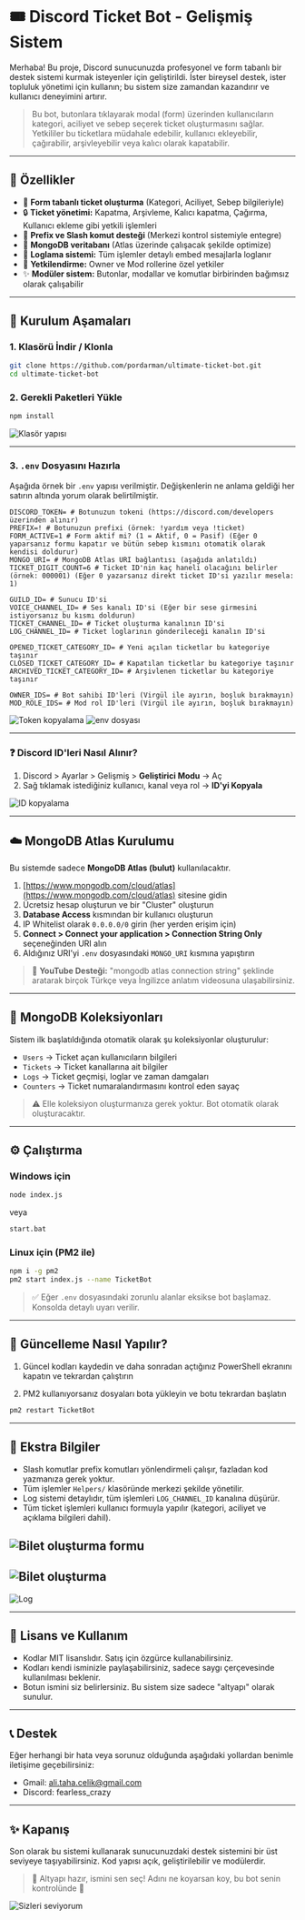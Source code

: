 # 🎟️ Discord Ticket Bot - Gelişmiş Sistem

Merhaba! Bu proje, Discord sunucunuzda profesyonel ve form tabanlı bir destek sistemi kurmak isteyenler için geliştirildi. İster bireysel destek, ister topluluk yönetimi için kullanın; bu sistem size zamandan kazandırır ve kullanıcı deneyimini artırır.

> Bu bot, butonlara tıklayarak modal (form) üzerinden kullanıcıların kategori, aciliyet ve sebep seçerek ticket oluşturmasını sağlar. Yetkililer bu ticketlara müdahale edebilir, kullanıcı ekleyebilir, çağırabilir, arşivleyebilir veya kalıcı olarak kapatabilir.

---

## 🚀 Özellikler

- 🎫 **Form tabanlı ticket oluşturma** (Kategori, Aciliyet, Sebep bilgileriyle)
- 🔒 **Ticket yönetimi:** Kapatma, Arşivleme, Kalıcı kapatma, Çağırma, Kullanıcı ekleme gibi yetkili işlemleri
- 🧠 **Prefix ve Slash komut desteği** (Merkezi kontrol sistemiyle entegre)
- 💾 **MongoDB veritabanı** (Atlas üzerinde çalışacak şekilde optimize)
- 🧾 **Loglama sistemi:** Tüm işlemler detaylı embed mesajlarla loglanır
- 👥 **Yetkilendirme:** Owner ve Mod rollerine özel yetkiler
- ✨ **Modüler sistem:** Butonlar, modallar ve komutlar birbirinden bağımsız olarak çalışabilir

---

## 📂 Kurulum Aşamaları

### 1. Klasörü İndir / Klonla

```bash
git clone https://github.com/pordarman/ultimate-ticket-bot.git
cd ultimate-ticket-bot
```

### 2. Gerekli Paketleri Yükle

```bash
npm install
```

![Klasör yapısı](assests/klasor_yapisi.png)

---

### 3. `.env` Dosyasını Hazırla

Aşağıda örnek bir `.env` yapısı verilmiştir. Değişkenlerin ne anlama geldiği her satırın altında yorum olarak belirtilmiştir.

```env
DISCORD_TOKEN= # Botunuzun tokeni (https://discord.com/developers üzerinden alınır)
PREFIX=! # Botunuzun prefixi (örnek: !yardım veya !ticket)
FORM_ACTIVE=1 # Form aktif mi? (1 = Aktif, 0 = Pasif) (Eğer 0 yaparsanız formu kapatır ve bütün sebep kısmını otomatik olarak kendisi doldurur)
MONGO_URI= # MongoDB Atlas URI bağlantısı (aşağıda anlatıldı)
TICKET_DIGIT_COUNT=6 # Ticket ID'nin kaç haneli olacağını belirler (örnek: 000001) (Eğer 0 yazarsanız direkt ticket ID'si yazılır mesela: 1)

GUILD_ID= # Sunucu ID'si
VOICE_CHANNEL_ID= # Ses kanalı ID'si (Eğer bir sese girmesini istiyorsanız bu kısmı doldurun)
TICKET_CHANNEL_ID= # Ticket oluşturma kanalının ID'si
LOG_CHANNEL_ID= # Ticket loglarının gönderileceği kanalın ID'si

OPENED_TICKET_CATEGORY_ID= # Yeni açılan ticketlar bu kategoriye taşınır
CLOSED_TICKET_CATEGORY_ID= # Kapatılan ticketlar bu kategoriye taşınır
ARCHIVED_TICKET_CATEGORY_ID= # Arşivlenen ticketlar bu kategoriye taşınır

OWNER_IDS= # Bot sahibi ID'leri (Virgül ile ayırın, boşluk bırakmayın)
MOD_ROLE_IDS= # Mod rol ID'leri (Virgül ile ayırın, boşluk bırakmayın)
```

![Token kopyalama](assests/token_kopyalama.png)
![env dosyası](assests/env_ornek.png)

---

### ❓ Discord ID'leri Nasıl Alınır?

1. Discord > Ayarlar > Gelişmiş > **Geliştirici Modu** → Aç
2. Sağ tıklamak istediğiniz kullanıcı, kanal veya rol → **ID'yi Kopyala**

![ID kopyalama](assests/id_kopyalama.png)

---

## ☁️ MongoDB Atlas Kurulumu

Bu sistemde sadece **MongoDB Atlas (bulut)** kullanılacaktır.

1. [https://www.mongodb.com/cloud/atlas](https://www.mongodb.com/cloud/atlas) sitesine gidin
2. Ücretsiz hesap oluşturun ve bir "Cluster" oluşturun
3. **Database Access** kısmından bir kullanıcı oluşturun
4. IP Whitelist olarak `0.0.0.0/0` girin (her yerden erişim için)
5. **Connect > Connect your application > Connection String Only** seçeneğinden URI alın
6. Aldığınız URI’yi `.env` dosyasındaki `MONGO_URI` kısmına yapıştırın

> 🎥 **YouTube Desteği:** "mongodb atlas connection string" şeklinde aratarak birçok Türkçe veya İngilizce anlatım videosuna ulaşabilirsiniz.

---

## 🧱 MongoDB Koleksiyonları

Sistem ilk başlatıldığında otomatik olarak şu koleksiyonlar oluşturulur:

- `Users` → Ticket açan kullanıcıların bilgileri
- `Tickets` → Ticket kanallarına ait bilgiler
- `Logs` → Ticket geçmişi, loglar ve zaman damgaları
- `Counters` → Ticket numaralandırmasını kontrol eden sayaç

> ⚠️ Elle koleksiyon oluşturmanıza gerek yoktur. Bot otomatik olarak oluşturacaktır.

---

## ⚙️ Çalıştırma

### Windows için
```bash
node index.js
```
veya
```bash
start.bat
```

### Linux için (PM2 ile)
```bash
npm i -g pm2
pm2 start index.js --name TicketBot
```

> ✅ Eğer `.env` dosyasındaki zorunlu alanlar eksikse bot başlamaz. Konsolda detaylı uyarı verilir.

---

## 🔁 Güncelleme Nasıl Yapılır?

1. Güncel kodları kaydedin ve daha sonradan açtığınız PowerShell ekranını kapatın ve tekrardan çalıştırın

2. PM2 kullanıyorsanız dosyaları bota yükleyin ve botu tekrardan başlatın
```bash
pm2 restart TicketBot
```

---

## 📌 Ekstra Bilgiler

- Slash komutlar prefix komutları yönlendirmeli çalışır, fazladan kod yazmanıza gerek yoktur.
- Tüm işlemler `Helpers/` klasöründe merkezi şekilde yönetilir.
- Log sistemi detaylıdır, tüm işlemleri `LOG_CHANNEL_ID` kanalına düşürür.
- Tüm ticket işlemleri kullanıcı formuyla yapılır (kategori, aciliyet ve açıklama bilgileri dahil).

![Bilet oluşturma formu](assests/bilet_form.png)
---
![Bilet oluşturma](assests/bilet_acma.png)
---
![Log](assests/log_ornek.png)

---

## 🧾 Lisans ve Kullanım

- Kodlar MIT lisanslıdır. Satış için özgürce kullanabilirsiniz.
- Kodları kendi isminizle paylaşabilirsiniz, sadece saygı çerçevesinde kullanılması beklenir.
- Botun ismini siz belirlersiniz. Bu sistem size sadece "altyapı" olarak sunulur.

---

## 📞 Destek

Eğer herhangi bir hata veya sorunuz olduğunda aşağıdaki yollardan benimle iletişime geçebilirsiniz:

- Gmail: ali.taha.celik@gmail.com
- Discord: fearless_crazy

---

## ✨ Kapanış

Son olarak bu sistemi kullanarak sunucunuzdaki destek sistemini bir üst seviyeye taşıyabilirsiniz. Kod yapısı açık, geliştirilebilir ve modülerdir.

> 🎉 Altyapı hazır, ismini sen seç! Adını ne koyarsan koy, bu bot senin kontrolünde 🎈

![Sizleri seviyorum](https://media4.giphy.com/media/v1.Y2lkPTc5MGI3NjExNzFmaDJkMHl1eGdzdGtydHRnYXBzeWZzaHE4OW1pc2UxZG00ZzJ6NiZlcD12MV9pbnRlcm5hbF9naWZfYnlfaWQmY3Q9Zw/d1E2qDGI0ybkv6TK/giphy.gif)